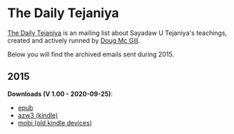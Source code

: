 # The Daily Tejaniya

[The Daily Tejaniya](http://mcgillreport.org/dailytejaniya.htm) is an mailing list about Sayadaw U Tejaniya's teachings, created and actively runned by [Doug Mc Gill](http://mcgillreport.org).

Below you will find the archived emails sent during 2015.


## 2015

**Downloads (V 1.00 - 2020-09-25)**:

- [epub](https://github.com/atrahhdis/tejaniya/raw/master/The%20Daily%20Tejaniya/2015/ebooks/The%20Daily%20Tejaniya%20-%202015%20-%20Sayadaw%20U%20Tejaniya%2C%20Doug%20Mc%20Gill.epub)
- [azw3 (kindle)](https://github.com/atrahhdis/tejaniya/raw/master/The%20Daily%20Tejaniya/2015/ebooks/The%20Daily%20Tejaniya%20-%202015%20-%20Sayadaw%20U%20Tejaniya%2C%20Doug%20Mc%20Gill.azw3)
- [mobi (old kindle devices)](https://github.com/atrahhdis/tejaniya/raw/master/The%20Daily%20Tejaniya/2015/ebooks/The%20Daily%20Tejaniya%20-%202015%20-%20Sayadaw%20U%20Tejaniya%2C%20Doug%20Mc%20Gill.mobi)